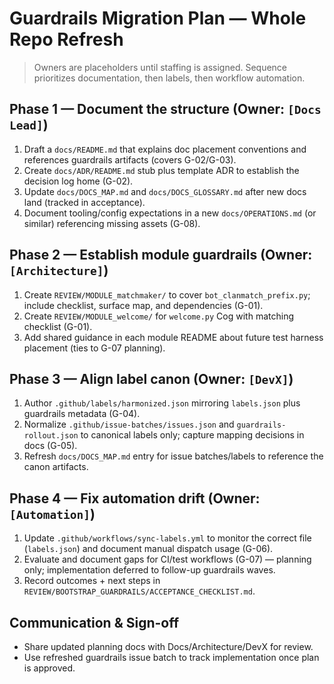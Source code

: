 # Guardrails Migration Plan — Whole Repo Refresh

> Owners are placeholders until staffing is assigned. Sequence prioritizes documentation, then labels, then workflow automation.

## Phase 1 — Document the structure (Owner: `[Docs Lead]`)
1. Draft a `docs/README.md` that explains doc placement conventions and references guardrails artifacts (covers G-02/G-03).
2. Create `docs/ADR/README.md` stub plus template ADR to establish the decision log home (G-02).
3. Update `docs/DOCS_MAP.md` and `docs/DOCS_GLOSSARY.md` after new docs land (tracked in acceptance).
4. Document tooling/config expectations in a new `docs/OPERATIONS.md` (or similar) referencing missing assets (G-08).

## Phase 2 — Establish module guardrails (Owner: `[Architecture]`)
1. Create `REVIEW/MODULE_matchmaker/` to cover `bot_clanmatch_prefix.py`; include checklist, surface map, and dependencies (G-01).
2. Create `REVIEW/MODULE_welcome/` for `welcome.py` Cog with matching checklist (G-01).
3. Add shared guidance in each module README about future test harness placement (ties to G-07 planning).

## Phase 3 — Align label canon (Owner: `[DevX]`)
1. Author `.github/labels/harmonized.json` mirroring `labels.json` plus guardrails metadata (G-04).
2. Normalize `.github/issue-batches/issues.json` and `guardrails-rollout.json` to canonical labels only; capture mapping decisions in docs (G-05).
3. Refresh `docs/DOCS_MAP.md` entry for issue batches/labels to reference the canon artifacts.

## Phase 4 — Fix automation drift (Owner: `[Automation]`)
1. Update `.github/workflows/sync-labels.yml` to monitor the correct file (`labels.json`) and document manual dispatch usage (G-06).
2. Evaluate and document gaps for CI/test workflows (G-07) — planning only; implementation deferred to follow-up guardrails waves.
3. Record outcomes + next steps in `REVIEW/BOOTSTRAP_GUARDRAILS/ACCEPTANCE_CHECKLIST.md`.

## Communication & Sign-off
- Share updated planning docs with Docs/Architecture/DevX for review.
- Use refreshed guardrails issue batch to track implementation once plan is approved.
